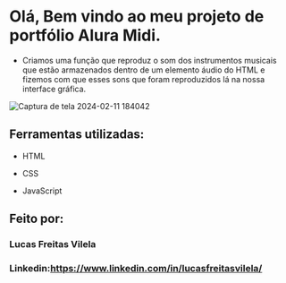 # Olá, Bem vindo ao meu projeto de portfólio Alura Midi.
* Criamos uma função que reproduz o som dos instrumentos musicais que estão armazenados dentro de um elemento áudio do HTML e fizemos com que esses sons que foram reproduzidos lá na nossa interface gráfica.
  
![Captura de tela 2024-02-11 184042](https://github.com/lucasvilela91/AluraMidi/assets/152106763/4811dd63-a1e4-4ae1-a851-954441b805ed)

## Ferramentas utilizadas:

* HTML

* CSS

* JavaScript

## Feito por:

### Lucas Freitas Vilela

### Linkedin:https://www.linkedin.com/in/lucasfreitasvilela/
